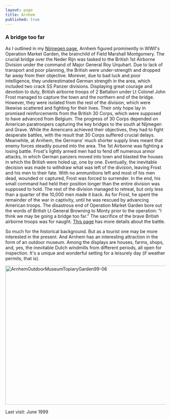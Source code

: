 ```yaml
---
layout: page
title: Arnhem
published: true
---
```

<h3>A bridge too far</h3>

As I outlined in my <a href="http://www.yentran.org/blog/netherlands/nijmegen/" title="Nijmegen">Nijmegen page</a>, Arnhem figured prominently in WWII's Operation Market Garden, the brainchild of Field Marshall Montgomery. The crucial bridge over the Neder Rijn was tasked to the British 1st Airborne Division under the command of Major General Roy Urquhart. Due to lack of transport and poor planning, the British were under-strength and dropped far away from their objective. Morever, due to bad luck and poor intelligence, they underestimated German strength in the area, which included two crack SS Panzer divisions. Displaying great courage and devotion to duty, British airborne troops of 2 Battalion under Lt Colonel John Frost managed to capture the town and the northern end of the bridge. However, they were isolated from the rest of the division, which were likewise scattered and fighting for their lives. Their only hope lay in promised reinforcements from the British 30 Corps, which were supposed to have advanced from Belgium. The progress of 30 Corps depended on American paratroopers capturing the key bridges to the south at Nijmegen and Grave. While the Americans achieved their objectives, they had to fight desperate battles, with the result that 30 Corps suffered crucial delays. Meanwhile, at Arnhem, the Germans' much shorter supply lines meant that enemy forces steadily poured into the area. The 1st Airborne was fighting a losing battle. Frost's lightly armed men had to fend off numerous armor attacks, in which German panzers moved into town and blasted the houses in which the British were holed up, one by one. Eventually, the inevitable decision was made to withdraw what was left of the division, leaving Frost and his men to their fate. With no ammunitions left and most of his men dead, wounded or captured, Frost was forced to surrender. In the end, his small command had held their position longer than the entire division was supposed to hold. The rest of the division managed to retreat, but only less than a quarter of the 10,000 men made it back. As for Frost, he spent the remainder of the war in captivity, until he was rescued by advancing American troops. The disastrous end of Operation Market Garden bore out the words of British Lt General Browning to Monty prior to the operation: "I think we may be going a bridge too far." The sacrifice of the brave British airborne troops was for naught. <a href="http://www.bbc.co.uk/history/war/wwtwo/battle_arnhem_01.shtml" target="_blank">This page</a> has more details about the battle.

So much for the historical background. But as a tourist one may be more interested in the present. And Arnhem has an interesting attraction in the form of an outdoor museum. Among the displays are houses, farms, shops, and, yes, the inevitable Dutch windmills from different periods, all open for inspection. It's a unique and wonderful setting for a leisurely day (if weather permits, that is).

<img src="http://yentran.isamonkey.org/gallery/arnhem/ArnhemOutdoorMuseumTopiaryGarden99-06.jpg" title="ArnhemOutdoorMuseumTopiaryGarden99-06" width="640" height="437" />

Last visit: June 1999
